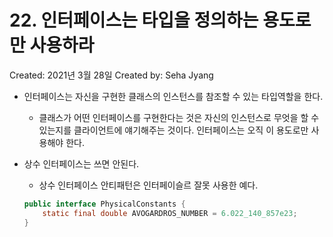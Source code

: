 # 22. 인터페이스는 타입을 정의하는 용도로만 사용하라

Created: 2021년 3월 28일
Created by: Seha Jyang

- 인터페이스는 자신을 구현한 클래스의 인스턴스를 참조할 수 있는 타입역할을 한다.
    - 클래스가 어떤 인터페이스를 구현한다는 것은 자신의 인스턴스로 무엇을 할 수 있는지를 클라이언트에 얘기해주는 것이다. 인터페이스는 오직 이 용도로만 사용해야 한다.
- 상수 인터페이스는 쓰면 안된다.
    - 상수 인터페이스 안티패턴은 인터페이슬르 잘못 사용한 예다.

    ```java
    public interface PhysicalConstants {
    	static final double AVOGARDROS_NUMBER = 6.022_140_857e23;
    }
    ```